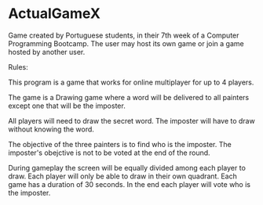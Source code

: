 # ActualGameX

Game created by Portuguese students, in their 7th week of a Computer Programming Bootcamp.
The user may host its own game or join a game hosted by another user.

Rules:

This program is a game that works for online multiplayer for up to 4 players.

The game is a Drawing game where a word will be delivered to all painters except one that will be the imposter. 

All players will need to draw the secret word. The imposter will have to draw without knowing the word.

The objective of the three painters is to find who is the imposter.
The imposter's obejctive is not to be voted at the end of the round.

During gameplay the screen will be equally divided among each player to draw.
Each player will only be able to draw in their own quadrant.
Each game has a duration of 30 seconds. In the end each player will vote who is the imposter. 


